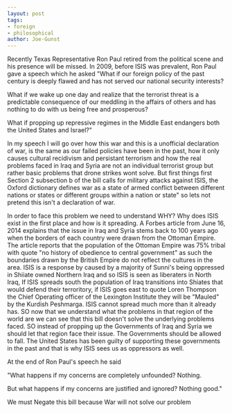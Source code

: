 ```yaml
---
layout: post
tags: 
- foreign 
- philosophical
author: Joe-Gunst
---
```

Recently Texas Representative Ron Paul retired from the political scene and his presence will be missed. In 2009, before ISIS was prevalent, Ron Paul gave a speech which he asked "What if our foreign policy of the past century is deeply flawed and has not served our national security interests?

What if we wake up one day and realize that the terrorist threat is a predictable consequence of our meddling in the affairs of others and has nothing to do with us being free and prosperous?

What if propping up repressive regimes in the Middle East endangers both the United States and Israel?"

In my speech I will go over how this war and this is a unofficial declaration of war, is the same as our failed policies have been in the past, how it only causes cultural recidivism and persistant terrorism and how the real problems faced in Iraq and Syria are not an individual terrorist group but rather basic problems that drone strikes wont solve. But first things first Section 2 subsection b of the bill calls for military attacks against ISIS, the Oxford dictionary defines war as a state of armed conflict between different nations or states or different groups within a nation or state" so lets not pretend this isn't a declaration of war.

In order to face this problem we need to understand WHY? Why does ISIS exist in the first place and how is it spreading. A Forbes article from June 16, 2014 explains that the issue in Iraq and Syria stems back to 100 years ago when the borders of each country were drawn from the Ottoman Empire. The article reports that the population of the Ottoman Empire was 75% tribal with quote "no history of obedience to central government" as such the boundaries drawn by the British Empire do not reflect the cultures in the area. ISIS is a response by caused by a majority of Sunni's being oppressed in Shiiate owned Northern Iraq and so ISIS is seen as liberaters in North Iraq, If ISIS spreads south the population of Iraq transitions into Shiates that would defend their terroritory, if ISIS goes east to quote Loren Thompson the Chief Operating officer of the Lexington Institute they will be "Mauled" by the Kurdish Peshmarga. ISIS cannot spread much more than it already has. SO now that we understand what the problems in that region of the world are we can see that this bill doesn't solve the underlying problems faced. SO instead of propping up the Governments of Iraq and Syria we should let that region face their issue. The Governments should be allowed to fall. The United States has been guilty of supporting these governments in the past and that is why ISIS sees us as oppressors as well.

At the end of Ron Paul's speech he said

"What happens if my concerns are completely unfounded? Nothing.

But what happens if my concerns are justified and ignored? Nothing good."

We must Negate this bill because War will not solve our problem
